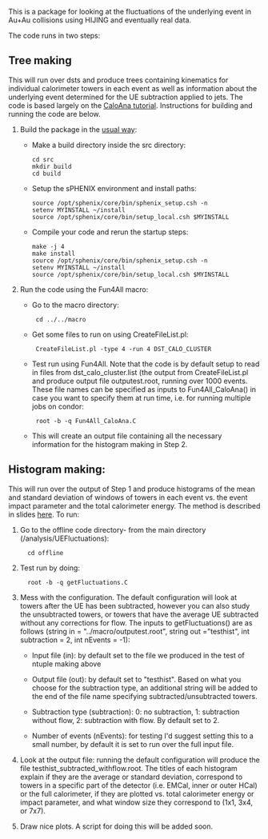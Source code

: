 This is a package for looking at the fluctuations of the underlying event in Au+Au collisions using HIJING and eventually real data.

The code runs in two steps:

## Tree making 

This will run over dsts and produce trees containing kinematics for individual calorimeter towers in each event as well as information about the underlying event determined for the UE subtraction applied to jets. The code is based largely on the [CaloAna tutorial](https://github.com/sPHENIX-Collaboration/tutorials/tree/master/CaloAna). Instructions for building and running the code are below. 

1. Build the package in the [usual way](https://wiki.bnl.gov/sPHENIX/index.php/Example_of_using_DST_nodes#Building%20a%20package):

   * Make a build directory inside the src directory: 
  
         cd src
         mkdir build
         cd build
        
   * Setup the sPHENIX environment and install paths:

         source /opt/sphenix/core/bin/sphenix_setup.csh -n
         setenv MYINSTALL ~/install
         source /opt/sphenix/core/bin/setup_local.csh $MYINSTALL
        
   * Compile your code and rerun the startup steps:
   
         make -j 4
         make install
         source /opt/sphenix/core/bin/sphenix_setup.csh -n
         setenv MYINSTALL ~/install
         source /opt/sphenix/core/bin/setup_local.csh $MYINSTALL
        
2. Run the code using the Fun4All macro:
 
   * Go to the macro directory:
   
          cd ../../macro
          
   * Get some files to run on using CreateFileList.pl:
          
          CreateFileList.pl -type 4 -run 4 DST_CALO_CLUSTER
          
   * Test run using Fun4All. Note that the code is by default setup to read in files from dst_calo_cluster.list (the output from CreateFileList.pl and produce output file outputest.root, running over 1000 events. These file names can be specified as inputs to Fun4All_CaloAna() in case you want to specify them at run time, i.e. for running multiple jobs on condor:
          
          root -b -q Fun4All_CaloAna.C
   
   * This will create an output file containing all the necessary information for the histogram making in Step 2.

## Histogram making: 
This will run over the output of Step 1 and produce histograms of the mean and standard deviation of windows of towers in each event vs. the event impact parameter and the total calorimeter energy. The method is described in slides [here](https://indico.bnl.gov/event/15444/contributions/62384/attachments/40602/67851/UEFluctuations_sPHENIXJetMeeting_4_20_22.pdf). To run:

1. Go to the offline code directory- from the main directory (/analysis/UEFluctuations):

         cd offline

2. Test run by doing:

         root -b -q getFluctuations.C
  
3. Mess with the configuration. The default configuration will look at towers after the UE has been subtracted, however you can also study the unsubtracted towers, or towers that have the average UE subtracted without any corrections for flow. The inputs to getFluctuations() are as follows (string in = "../macro/outputest.root", string out ="testhist", int subtraction = 2, int nEvents = -1):

   * Input file (in): by default set to the file we produced in the test of ntuple making above
   
   * Output file (out): by default set to "testhist". Based on what you choose for the subtraction type, an additional string will be added to the end of the file name specifying subtracted/unsubtracted towers.
   * Subtraction type (subtraction): 0: no subtraction, 1: subtraction without flow, 2: subtraction with flow. By default set to 2.
   * Number of events (nEvents): for testing I'd suggest setting this to a small number, by default it is set to run over the full input file.

4. Look at the output file: running the default configuration will produce the file testhist_subtracted_withflow.root. The titles of each histogram explain if they are the average or standard deviation, correspond to towers in a specific part of the detector (i.e. EMCal, inner or outer HCal) or the full calorimeter, if they are plotted vs. total calorimeter energy or impact parameter, and what window size they correspond to (1x1, 3x4, or 7x7).

5. Draw nice plots. A script for doing this will be added soon.
